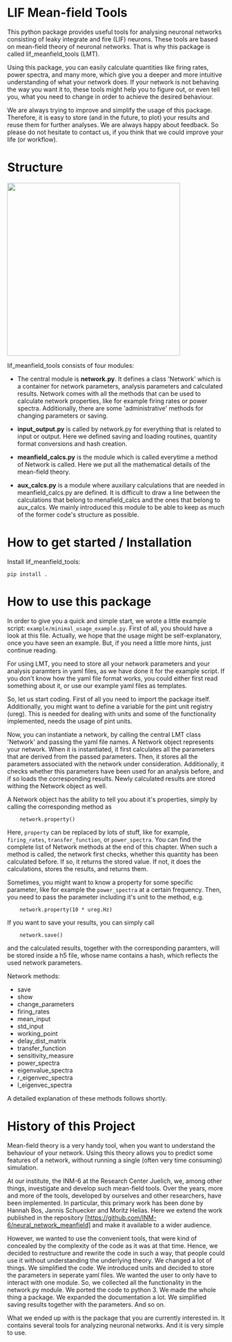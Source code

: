 LIF Mean-field Tools
====================
This python package provides useful tools for analysing neuronal networks
consisting of leaky integrate and fire (LIF) neurons. These tools are based on
mean-field theory of neuronal networks. That is why this package is called
lif_meanfield_tools (LMT). 

Using this package, you can easily calculate quantities like firing rates, power
spectra, and many more, which give you a deeper and more intuitive understanding
of what your network does. If your network is not behaving the way you want it
to, these tools might help you to figure out, or even tell you, what you need to
change in order to achieve the desired behaviour. 

We are always trying to improve and simplify the usage of this package. Therefore, 
it is easy to store (and in the future, to plot) your results and reuse them for 
further analyses. We are always happy about feedback. So please do not hesitate
to contact us, if you think that we could improve your life (or workflow). 


# Structure

<img src="https://github.com/INM-6/lif_meanfield_tools/blob/master/structure_new.png" width="400">        

lif_meanfield_tools consists of four modules:

- The central module is **network.py**. It defines a class 'Network' which is a container for network 
parameters, analysis parameters and calculated results. Network comes with all the methods that 
can be used to calculate network properties, like for example firing rates or power spectra. 
Additionally, there are some 'administrative' methods for changing parameters or saving. 

- **input_output.py** is called by network.py for everything that is related to input or output. 
Here we defined saving and loading routines, quantity format conversions and hash creation.

- **meanfield_calcs.py** is the module which is called everytime a method of Network is called. Here
we put all the mathematical details of the mean-field theory. 

- **aux_calcs.py** is a module where auxiliary calculations that are needed in meanfield_calcs.py are 
defined. It is difficult to draw a line between the calculations that belong to menafield_calcs 
and the ones that belong to aux_calcs. We mainly introduced this module to be able to keep 
as much of the former code's structure as possible. 


# How to get started / Installation

Install lif_meanfield_tools:
```
pip install .
```

# How to use this package
In order to give you a quick and simple start, we wrote a little example script: 
`example/minimal_usage_example.py`. First of all, you should have a look at this file. 
Actually, we hope that the usage might be self-explanatory, once you have seen
an example. But, if you need a little more hints, just continue reading.

For using LMT, you need to store all your network parameters and your analysis
paramters in yaml files, as we have done it for the example script. If you don't
know how the yaml file format works, you could either first read something 
about it, or use our example yaml files as templates. 

So, let us start coding. First of all you need to import the package itself. 
Additionally, you might want to define a variable for the pint unit registry (ureg). 
This is needed for dealing with units and some of  the functionality implemented,
needs the usage of pint units. 

Now, you can instantiate a network, by calling the central LMT class 'Network' and 
passing the yaml file names. A Network object represents your network. When it is 
instantiated, it first calculates all the parameters that are derived from the 
passed parameters. Then, it stores all the parameters associated with the network 
under consideration. Additionally, it checks whether this parameters have been used
for an analysis before, and if so loads the corresponding results. Newly calculated 
results are stored withing the Network object as well. 

A Network object has the ability to tell you about it's properties, simply by calling
the corresponding method as
```
	network.property()
```
Here, `property` can be replaced by lots of stuff, like for example, `firing_rates`, 
`transfer_function`, or `power_spectra`. You can find the complete list of Network
methods at the end of this chapter. When such a method is called, the network first checks, 
whether this quantity has been calculated before. If so, it returns the stored value. 
If not, it does the calculations, stores the results, and returns them.

Sometimes, you might want to know a property for some specific parameter, like for 
example the `power_spectra` at a certain frequency. Then, you need to pass the parameter
including it's unit to the method, e.g.
```	
	network.property(10 * ureg.Hz)
```
If you want to save your results, you can simply call 
```
	network.save()
```
and the calculated results, together with the corresponding paramters, will be stored
inside a h5 file, whose name contains a hash, which reflects the used network parameters. 

Network methods:
- save
- show
- change_parameters
- firing_rates
- mean_input
- std_input
- working_point
- delay_dist_matrix
- transfer_function
- sensitivity_measure
- power_spectra
- eigenvalue_spectra
- r_eigenvec_spectra
- l_eigenvec_spectra

A detailed explanation of these methods follows shortly.

# History of this Project
Mean-field theory is a very handy tool, when you want to understand the behaviour of 
your network. Using this theory allows you to predict some features of a network, without
running a single (often very time consuming) simulation. 

At our institute, the INM-6 at the Research Center Juelich, we, among other things, investigate 
and develop such mean-field tools. Over the years, more and more of the tools, developed by 
ourselves and other researchers, have been implemented. In particular, this primary work has 
been done by Hannah Bos, Jannis Schuecker and Moritz Helias. Here we extend the work published in 
the repository [https://github.com/INM-6/neural_network_meanfield] and make it available to a wider 
audience.  

However, we wanted to use the convenient tools, that were kind of concealed by the 
complexity of the code as it was at that time. Hence, we decided to restructure and rewrite
the code in such a way, that people could use it without understanding the underlying theory. 
We changed a lot of things. We simplified the code. We introduced units and decided to store 
the parameters in seperate yaml files. We wanted the user to only have to interact with one 
module. So, we collected all the functionality in the network.py module. We ported the code 
to python 3. We made the whole thing a package. We expanded the documentation a lot. We 
simplified saving results together with the parameters. And so on. 

What we ended up with is the package that you are currently interested in. It contains 
several tools for analyzing neuronal networks. And it is very simple to use. 





